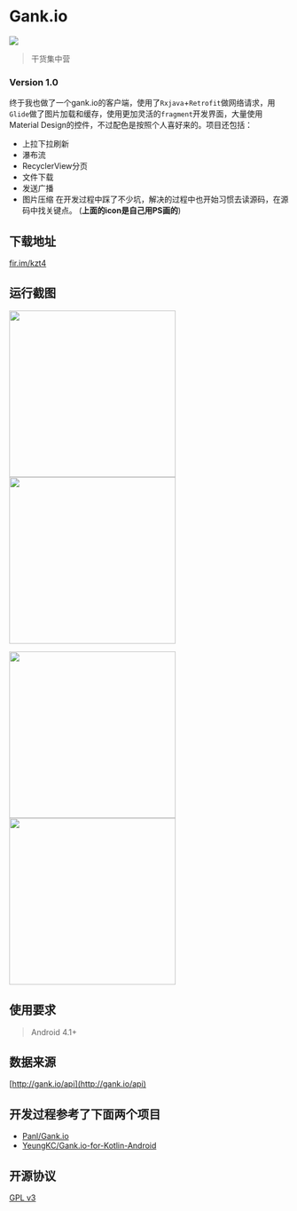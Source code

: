 # Gank.io
 ![](http://ww3.sinaimg.cn/large/8127619agw1f94o6x72ooj2074074t8y.jpg)
> 干货集中营 

### Version 1.0

终于我也做了一个gank.io的客户端，使用了`Rxjava`+`Retrofit`做网络请求，用`Glide`做了图片加载和缓存，使用更加灵活的`fragment`开发界面，大量使用Material Design的控件，不过配色是按照个人喜好来的。项目还包括：
- 上拉下拉刷新
- 瀑布流
- RecyclerView分页
- 文件下载
- 发送广播
- 图片压缩
在开发过程中踩了不少坑，解决的过程中也开始习惯去读源码，在源码中找关键点。
(**上面的icon是自己用PS画的**)

## 下载地址
[fir.im/kzt4](http://fir.im/kzt4)

## 运行截图 
<img src="http://ww1.sinaimg.cn/mw690/8127619agw1f94o72twumj20u01hctqw.jpg" width = "300"/>  <img src="http://ww2.sinaimg.cn/mw690/8127619agw1f94o795tuvj20u01hcdky.jpg" width = "300"/>

<img src="http://ww4.sinaimg.cn/mw690/8127619agw1f94o7embj6j20u01hck0i.jpg" width = "300"/>  <img src="http://ww1.sinaimg.cn/mw690/8127619agw1f94o73d8jjj20u01hcq5y.jpg" width = "300"/>

## 使用要求
> Android 4.1+

## 数据来源
[http://gank.io/api](http://gank.io/api)

## 开发过程参考了下面两个项目
* [Panl/Gank.io](https://github.com/Panl/Gank.io)
* [YeungKC/Gank.io-for-Kotlin-Android](https://github.com/YeungKC/Gank.io-for-Kotlin-Android)

## 开源协议
[GPL v3 ](LICENSE)
